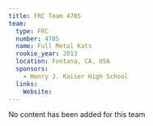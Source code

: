 ```yaml
---
title: FRC Team 4705
team:
  type: FRC
  number: 4705
  name: Full Metal Kats
  rookie_year: 2013
  location: Fontana, CA, USA
  sponsors:
    - Henry J. Kaiser High School
  links:
    Website: 
---
```

No content has been added for this team